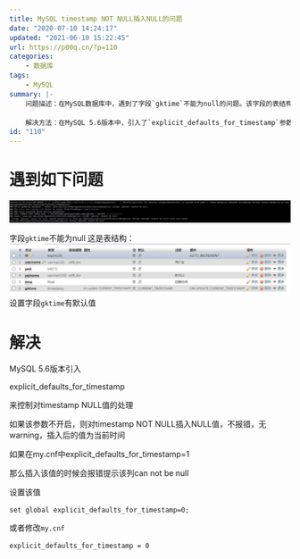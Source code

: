 ```yaml
---
title: MySQL timestamp NOT NULL插入NULL的问题
date: "2020-07-10 14:24:17"
updated: "2021-06-10 15:22:45"
url: https://p00q.cn/?p=110
categories:
    - 数据库
tags:
    - MySQL
summary: |-
    问题描述：在MySQL数据库中，遇到了字段`gktime`不能为null的问题。该字段的表结构如下图所示。为了解决这个问题，可以设置字段`gktime`有默认值。

    解决方法：在MySQL 5.6版本中，引入了`explicit_defaults_for_timestamp`参数来控制对timestamp NULL值的处理。如果该参数不开启，插入NULL值到timestamp NOT NULL字段时，不会报错，也不会有警告，插入后的值会被设置为当前时间。如果在my.cnf配置文件中设置`explicit_defaults_for_timestamp=1`，则在插入该字段时会报错，提示该列不可以为null。可以通过执行以下命令来设置该参数为0：`set global explicit_defaults_for_timestamp=0;`，或者在`my.cnf`配置文件中添加`explicit_defaults_for_timestamp = 0`来修改该参数的值。
id: "110"
---
```


# 遇到如下问题
![image.png](../res/img/110-1.jpeg)

字段`gktime`不能为null
这是表结构：
![image.png](../res/img/110-2.jpeg)
设置字段`gktime`有默认值
# 解决

MySQL 5.6版本引入

explicit_defaults_for_timestamp

来控制对timestamp NULL值的处理


如果该参数不开启，则对timestamp NOT NULL插入NULL值，不报错，无warning，插入后的值为当前时间

如果在my.cnf中explicit_defaults_for_timestamp=1

那么插入该值的时候会报错提示该列can not be null

设置该值
```
set global explicit_defaults_for_timestamp=0;
```
或者修改`my.cnf`
```
explicit_defaults_for_timestamp = 0
```
